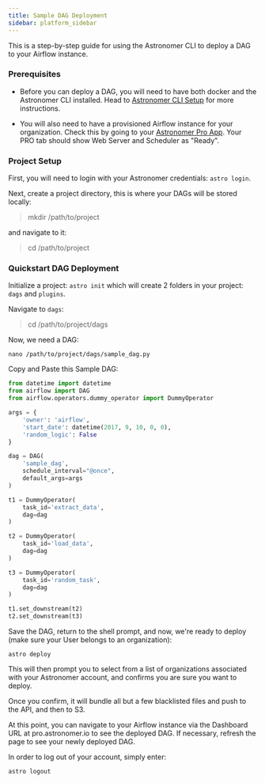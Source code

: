 ```yaml
---
title: Sample DAG Deployment
sidebar: platform_sidebar
---
```


This is a step-by-step guide for using the Astronomer CLI to deploy a DAG to your Airflow instance.

### Prerequisites

* Before you can deploy a DAG, you will need to have both docker and the Astronomer CLI installed. Head to [Astronomer CLI Setup](/v2/apache_airflow/cli) for more instructions.

* You will also need to have a provisioned Airflow instance for your organization. Check this by going to your [Astronomer Pro App](https://pro.astronomer.io/login). Your PRO tab should show Web Server and Scheduler as "Ready".

### Project Setup
First, you will need to login with your Astronomer credentials: `astro login`.

Next, create a project directory, this is where your DAGs will be stored locally:

>mkdir /path/to/project

and navigate to it:

>cd /path/to/project

### Quickstart DAG Deployment
Initialize a project: `astro init` which will create 2 folders in your project: `dags` and `plugins`.

Navigate to `dags`:

>cd /path/to/project/dags

Now, we need a DAG:

```
nano /path/to/project/dags/sample_dag.py
```

Copy and Paste this Sample DAG:

```python
from datetime import datetime
from airflow import DAG
from airflow.operators.dummy_operator import DummyOperator

args = {
    'owner': 'airflow',
    'start_date': datetime(2017, 9, 10, 0, 0),
    'random_logic': False
}

dag = DAG(
    'sample_dag',
    schedule_interval="@once",
    default_args=args
)

t1 = DummyOperator(
    task_id='extract_data',
    dag=dag
)

t2 = DummyOperator(
    task_id='load_data',
    dag=dag
)

t3 = DummyOperator(
    task_id='random_task',
    dag=dag
)

t1.set_downstream(t2)
t2.set_downstream(t3)

```

Save the DAG, return to the shell prompt, and now, we're ready to deploy (make sure your User belongs to an organization):

`astro deploy`

This will then prompt you to select from a list of organizations associated with your Astronomer account, and confirms you are sure you want to deploy.

Once you confirm, it will bundle all but a few blacklisted files and push to the API, and then to S3.

At this point, you can navigate to your Airflow instance via the Dashboard URL at pro.astronomer.io to see the deployed DAG. If necessary, refresh the page to see your newly deployed DAG.

In order to log out of your account, simply enter:

`astro logout`
